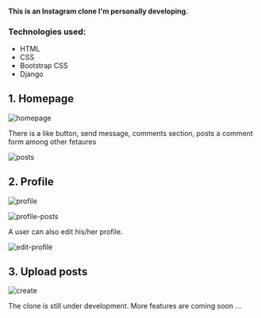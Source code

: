 #### This is an Instagram clone I'm personally developing.

### Technologies used:
  - HTML
  - CSS
  - Bootstrap CSS
  - Django

## 1. Homepage

![homepage](https://user-images.githubusercontent.com/78599959/202015748-ab34997c-a575-4d95-8587-4cf71b3c6d78.png)

There is a like button, send message, comments section, posts a comment form among other fetaures

![posts](https://user-images.githubusercontent.com/78599959/202016250-d3ad98cd-3d7d-4e55-aad0-55df634fc21d.png)


## 2. Profile

![profile](https://user-images.githubusercontent.com/78599959/202015820-6198923e-12c5-41f8-85d3-1752945ac05a.png)

![profile-posts](https://user-images.githubusercontent.com/78599959/202015985-3506d082-1692-4796-84a0-3e3325afd2cf.png)

A user can also edit his/her profile.

![edit-profile](https://user-images.githubusercontent.com/78599959/202016383-4cafdd4f-dd4f-45ae-baef-e9dcc4f6611a.png)

## 3. Upload posts

![create](https://user-images.githubusercontent.com/78599959/202016056-34f97d24-3ef4-4ed1-809d-e944d8acdf43.png)


The clone is still under development. More features are coming soon ... 
